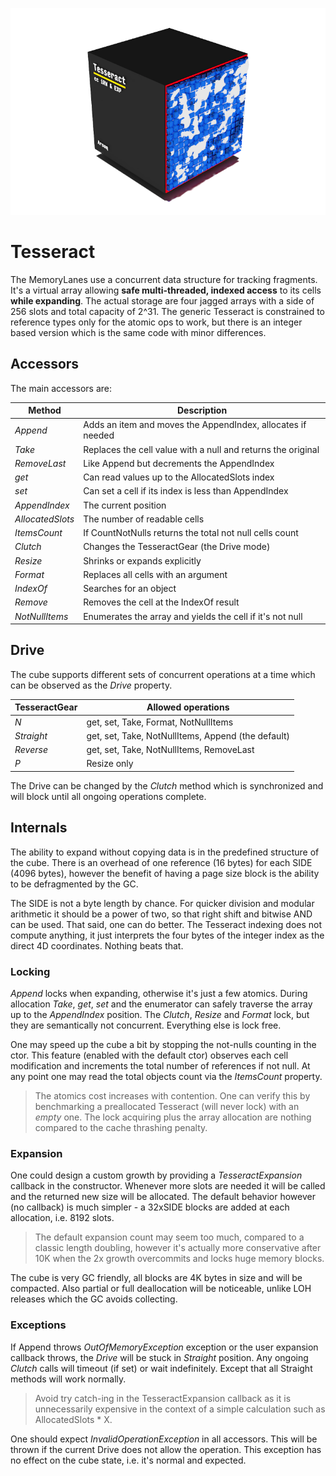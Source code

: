 ﻿

![](Tesseract.png)

# Tesseract

The MemoryLanes use a concurrent data structure for tracking fragments. 
It's a virtual array allowing **safe multi-threaded, indexed access** to its cells 
**while expanding**. The actual storage are four jagged arrays with a side of 256 slots
and total capacity of 2^31. The generic Tesseract is constrained to reference types only
for the atomic ops to work, but there is an integer based version which is the same code
with minor differences.
 

## Accessors

The main accessors are:

| Method           | Description                                                  |
| ---------------- | ------------------------------------------------------------ |
| *Append*         | Adds an item and moves the AppendIndex, allocates if needed  |
| *Take*           | Replaces the cell value with a null and returns the original |
| *RemoveLast*     | Like Append but decrements the AppendIndex                   |
| *get*            | Can read values up to the AllocatedSlots index               |
| *set*            | Can set a cell if its index is less than AppendIndex         |
| *AppendIndex*    | The current position                                         |
| *AllocatedSlots* | The number of readable cells                                 |
| *ItemsCount*     | If CountNotNulls returns the total not null cells count      |
| *Clutch*         | Changes the TesseractGear (the Drive mode)                   |
| *Resize*         | Shrinks or expands explicitly                                |
| *Format*         | Replaces all cells with an argument                          |
| *IndexOf*        | Searches for an object                                       |
| *Remove*         | Removes the cell at the IndexOf result                       |
| *NotNullItems*   | Enumerates the array and yields the cell if it's not null    |



## Drive

The cube supports different sets of concurrent operations at a time which can be observed as
the *Drive* property.

| TesseractGear | Allowed operations                                 |
| ------------- | -------------------------------------------------- |
| *N*           | get, set, Take, Format, NotNullItems               |
| *Straight*    | get, set, Take, NotNullItems, Append (the default) |
| *Reverse*     | get, set, Take, NotNullItems, RemoveLast           |
| *P*           | Resize only                                        |

The Drive can be changed by the *Clutch* method which is synchronized and will
block until all ongoing operations complete. 

## Internals

The ability to expand without copying data is in the predefined structure of the cube. 
There is an overhead of one reference (16 bytes) for each SIDE (4096 bytes), 
however the benefit of having a page size block is the ability to be defragmented by the GC.

The SIDE is not a byte length by chance. For quicker division and modular arithmetic it should be
a power of two, so that right shift and bitwise AND can be used. That said, one can do better.
The Tesseract indexing does not compute anything, it just interprets the four bytes of the
integer index as the direct 4D coordinates. Nothing beats that. 

### Locking

*Append* locks when expanding, otherwise it's just a few atomics. During allocation 
*Take*, *get*, *set* and the enumerator can safely traverse the array up to the *AppendIndex* position. 
The *Clutch*, *Resize* and *Format* lock, but they are semantically not concurrent. 
Everything else is lock free.

One may speed up the cube a bit by stopping the not-nulls counting in the ctor.
This feature (enabled with the default ctor) observes each cell modification and 
increments the total number of references if not null. At any point one may read 
the total objects count via the *ItemsCount* property. 

> The atomics cost increases with contention. One can verify this by benchmarking a
> preallocated Tesseract (will never lock) with an *empty* one. The lock acquiring plus
> the array allocation are nothing compared to the cache thrashing penalty.

### Expansion

One could design a custom growth by providing a *TesseractExpansion* callback in the constructor.
Whenever more slots are needed it will be called and the returned new size will be allocated.
The default behavior however (no callback) is much simpler - a 32xSIDE blocks are added at
each allocation, i.e. 8192 slots.

> The default expansion count may seem too much, compared to a classic length doubling, 
> however it's actually more conservative after 10K when the 2x growth overcommits and locks
> huge memory blocks.

The cube is very GC friendly, all blocks are 4K bytes in size and will be compacted.
Also partial or full deallocation will be noticeable, unlike LOH releases which the GC avoids collecting.

### Exceptions

If Append throws *OutOfMemoryException* exception or the user expansion callback throws, 
the *Drive* will be stuck in *Straight* position. Any ongoing *Clutch* calls will timeout 
(if set) or wait indefinitely. Except that all Straight methods will work normally.

> Avoid try catch-ing in the TesseractExpansion callback as it is unnecessarily expensive
> in the context of a simple calculation such as AllocatedSlots * X.

One should expect *InvalidOperationException* in all accessors. This will be thrown
if the current Drive does not allow the operation. This exception has no effect on 
the cube state, i.e. it's normal and expected.


